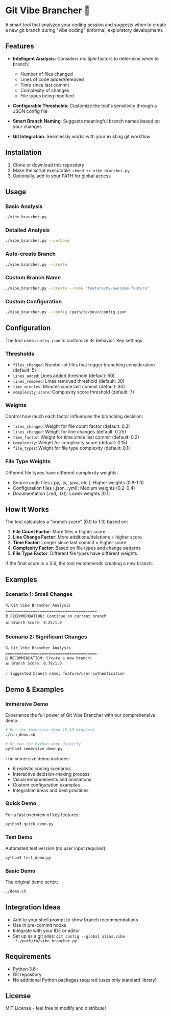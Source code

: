 # Git Vibe Brancher 🌿

A smart tool that analyzes your coding session and suggests when to create a new git branch during "vibe coding" (informal, exploratory development).

## Features

- **Intelligent Analysis**: Considers multiple factors to determine when to branch:
  - Number of files changed
  - Lines of code added/removed
  - Time since last commit
  - Complexity of changes
  - File types being modified

- **Configurable Thresholds**: Customize the tool's sensitivity through a JSON config file
- **Smart Branch Naming**: Suggests meaningful branch names based on your changes
- **Git Integration**: Seamlessly works with your existing git workflow

## Installation

1. Clone or download this repository
2. Make the script executable: `chmod +x vibe_brancher.py`
3. Optionally, add to your PATH for global access

## Usage

### Basic Analysis
```bash
./vibe_brancher.py
```

### Detailed Analysis
```bash
./vibe_brancher.py --verbose
```

### Auto-create Branch
```bash
./vibe_brancher.py --create
```

### Custom Branch Name
```bash
./vibe_brancher.py --create --name "feature/my-awesome-feature"
```

### Custom Configuration
```bash
./vibe_brancher.py --config /path/to/your/config.json
```

## Configuration

The tool uses `config.json` to customize its behavior. Key settings:

### Thresholds
- `files_changed`: Number of files that trigger branching consideration (default: 5)
- `lines_added`: Lines added threshold (default: 50)
- `lines_removed`: Lines removed threshold (default: 30)
- `time_minutes`: Minutes since last commit (default: 30)
- `complexity_score`: Complexity score threshold (default: 7)

### Weights
Control how much each factor influences the branching decision:
- `files_changed`: Weight for file count factor (default: 0.3)
- `lines_changed`: Weight for line changes (default: 0.25)
- `time_factor`: Weight for time since last commit (default: 0.2)
- `complexity`: Weight for complexity score (default: 0.15)
- `file_types`: Weight for file type complexity (default: 0.1)

### File Type Weights
Different file types have different complexity weights:
- Source code files (.py, .js, .java, etc.): Higher weights (0.8-1.0)
- Configuration files (.json, .yml): Medium weights (0.2-0.4)
- Documentation (.md, .txt): Lower weights (0.1)

## How It Works

The tool calculates a "branch score" (0.0 to 1.0) based on:

1. **File Count Factor**: More files = higher score
2. **Line Change Factor**: More additions/deletions = higher score
3. **Time Factor**: Longer since last commit = higher score
4. **Complexity Factor**: Based on file types and change patterns
5. **File Type Factor**: Different file types have different weights

If the final score is ≥ 0.6, the tool recommends creating a new branch.

## Examples

### Scenario 1: Small Changes
```
🔍 Git Vibe Brancher Analysis
========================================
⏳ RECOMMENDATION: Continue on current branch
📊 Branch Score: 0.25/1.0
```

### Scenario 2: Significant Changes
```
🔍 Git Vibe Brancher Analysis
========================================
🌿 RECOMMENDATION: Create a new branch!
📊 Branch Score: 0.78/1.0

💡 Suggested branch name: feature/user-authentication
```

## Demo & Examples

### Immersive Demo
Experience the full power of Git Vibe Brancher with our comprehensive demo:

```bash
# Run the immersive demo (5-10 minutes)
./run_demo.sh

# Or run the Python demo directly
python3 immersive_demo.py
```

The immersive demo includes:
- 6 realistic coding scenarios
- Interactive decision-making process
- Visual enhancements and animations
- Custom configuration examples
- Integration ideas and best practices

### Quick Demo
For a fast overview of key features:

```bash
python3 quick_demo.py
```

### Test Demo
Automated test version (no user input required):

```bash
python3 test_demo.py
```

### Basic Demo
The original demo script:

```bash
./demo.sh
```

## Integration Ideas

- Add to your shell prompt to show branch recommendations
- Use in pre-commit hooks
- Integrate with your IDE or editor
- Set up as a git alias: `git config --global alias.vibe '!./path/to/vibe_brancher.py'`

## Requirements

- Python 3.6+
- Git repository
- No additional Python packages required (uses only standard library)

## License

MIT License - feel free to modify and distribute!
